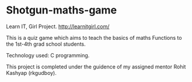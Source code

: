 # Shotgun-maths-game

Learn IT, Girl Project.
http://learnitgirl.com/

This is a quiz game which aims to teach the basics of maths Functions to the 1st-4th grad school students.

Technology used: C programming.

This project is completed under the guidence of my  assigned mentor Rohit Kashyap (rkgudboy).
